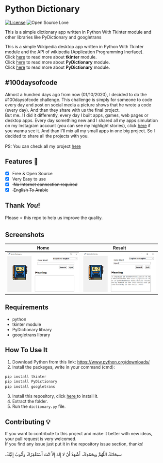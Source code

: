 # Python Dictionary

[![License](https://img.shields.io/badge/License-MIT-blue.svg)](LICENSE)
![Open Source Love](https://badges.frapsoft.com/os/v1/open-source.svg?v=102)

This is a simple dictionary app written in Python With Tkinter module and other libraries like PyDictionary and googletrans

This is a simple Wikipedia desktop app written in Python With Tkinter module and the API of wikipedia (Application Programming Inerface).<br>
Click <a href="https://docs.python.org/3/library/tk.html"> here</a> to read more about **tkinter** module.<br>
Click <a href="https://pypi.org/project/PyDictionary/"> here</a> to read more about **PyDictionary** module.<br>
Click <a href="https://pypi.org/project/googletrans/"> here</a> to read more about **PyDictionary** module.

## #100daysofcode
Almost a hundred days ago from now (01/10/2020), I decided to do the #100daysofcode challenge. This challenge is simply for someone to code every day and post on social media a picture shows that he wrote a code (every day). And than they share with us the final project.<br>
But me..! I did it differently, every day I built apps, games, web pages or desktop apps. Every day something new and I shared all my apps simulation on my Instagram account (you can see my highlight stories), click <a href='https://instagram.com/medyanis_hiou' target='_blank'>here</a> if you wanna see it. And than I'll mix all my small apps in one big project. So I decided to share all the projects with you.<br><br>
PS: You can check all my project <a href='http://y100daysofcode.ml' target='_blank'>here</a><br>


## Features :dart:
* [x] Free & Open Source
* [x] Very Easy to use
* [x] <del> No Internet connection required
* [x] <del> English To Arabic

## Thank _You_!
Please :star: this repo to help us improve the quality.

## Screenshots
Home           | Result
:---------------------:|:------------------:
![screenshoot](screenshots/d1.png) | ![screenshoot](screenshots/d2.png)

## Requirements
* python
* tkinter module
* PyDictionary library
* googletrans library
 
## How To Use It
1. Download Python from this link: https://www.python.org/downloads/
2. Install the packeges, write in your command (cmd):
```bash
pip install tkinter
pip install PyDictionary
pip install googletrans
```
3. Install this repository, click <a href="https://github.com/mohamedyanis/Wikipedia-app2/archive/master.zip"> here </a> to install it.
4. Extract the folder.
5. Run the ```dictionary.py``` file.

## Contributing 💡
If you want to contribute to this project and make it better with new ideas, your pull request is very welcomed.<br>
If you find any issue just put it in the repository issue section, thanks!<br><br>
.سبحَانَكَ اللَّهُمَّ وَبِحَمْدِكَ، أَشْهَدُ أَنْ لا إِلهَ إِلأَ انْتَ أَسْتَغْفِرُكَ وَأَتْوبُ إِلَيْكَ

